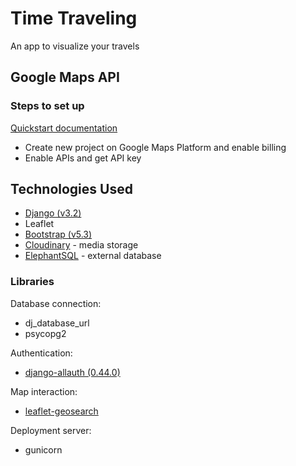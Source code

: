 # Time Traveling

An app to visualize your travels

## Google Maps API

### Steps to set up

[Quickstart documentation](https://developers.google.com/maps/gmp-get-started#quickstart)

- Create new project on Google Maps Platform and enable billing
- Enable APIs and get API key

## Technologies Used

- [Django (v3.2)](https://docs.djangoproject.com/en/3.2/)
- Leaflet
- [Bootstrap (v5.3)](https://getbootstrap.com/docs/5.3/getting-started/introduction/)
- [Cloudinary](https://cloudinary.com/) - media storage
- [ElephantSQL](https://www.elephantsql.com/) - external database

### Libraries

Database connection:

- dj_database_url
- psycopg2

Authentication:

- [django-allauth (0.44.0)](https://docs.allauth.org/en/latest/)

Map interaction:

- [leaflet-geosearch](https://github.com/smeijer/leaflet-geosearch)

Deployment server:

- gunicorn